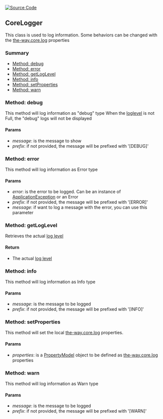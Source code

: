 [![Source Code](https://img.shields.io/badge/Source%20Code-black?logo=TypeScript&style=for-the-badge)](src/main/core/service/core-logger.ts)

## CoreLogger

This class is used to log information. Some behaviors can be changed with the [the-way.core.log](documentation/the-way/core/application-properties.md#the-waycorelog) properties

### Summary

 - [Method: debug](#method-debug)
 - [Method: error](#method-error)
 - [Method: getLogLevel](#method-getloglevel)
 - [Method: info](#method-info)
 - [Method: setProperties](#method-setproperties)
 - [Method: warn](#method-warn)

### Method: debug

This method will log information as "debug" type
When the [loglevel](documentation/the-way/core/shared/enum/log-level-enum.md) is not Full, the "debug" logs will not be displayed

#### Params

 - *message*: is the message to show
 - *prefix*: if not provided, the message will be prefixed with '[DEBUG]'

### Method: error

This method will log information as Error type

#### Params

- *error*: is the error to be logged. Can be an instance of [ApplicationException](documentation/the-way/core/exception/application-exception.md) or an Error
- *prefix*: if not provided, the message will be prefixed with '[ERROR]'
- *message*: if want to log a message with the error, you can use this parameter

### Method: getLogLevel

Retrieves the actual [log level](documentation/the-way/core/shared/enum/log-level-enum.md)

#### Return

 - The actual [log level](documentation/the-way/core/shared/enum/log-level-enum.md)

### Method: info

This method will log information as Info type

#### Params

- *message*: is the message to be logged
- *prefix*: if not provided, the message will be prefixed with '[INFO]'

### Method: setProperties

This method will set the local [the-way.core.log](documentation/the-way/core/application-properties.md#the-waycorelog) properties.

#### Params

- *properties*: is a [PropertyModel](documentation/the-way/core/shared/model/property-model.md) object to be defined as [the-way.core.log](documentation/the-way/core/application-properties.md#the-waycorelog) properties

### Method: warn

This method will log information as Warn type

#### Params

- *message*: is the message to be logged
- *prefix*: if not provided, the message will be prefixed with '[WARN]'